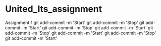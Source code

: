 # United_Its_assignment
Assignment 1
git add-commit -m 'Start'
git add-commit -m 'Stop'
git add-commit -m 'Start'
git add-commit -m 'Stop'
git add-commit -m 'Start'
git add-commit -m 'Stop'
git add-commit -m 'Start'
git add-commit -m 'Stop'
git add-commit -m 'Start'
